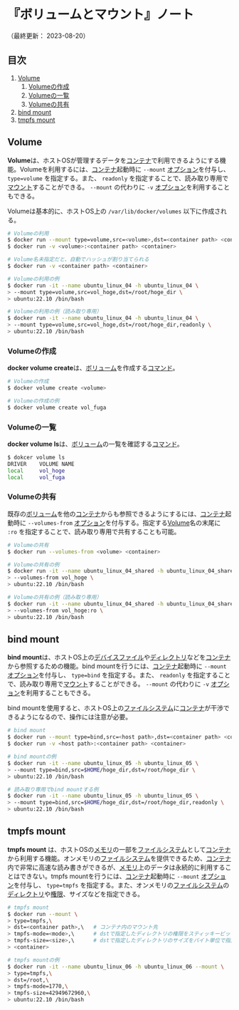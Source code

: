 # 『ボリュームとマウント』ノート

（最終更新： 2023-08-20）


## 目次

1. [Volume](#volume)
	1. [Volumeの作成](#volumeの作成)
	1. [Volumeの一覧](#volumeの一覧)
	1. [Volumeの共有](#volumeの共有)
1. [bind mount](#bind-mount)
1. [tmpfs mount](#tmpfs-mount)


## Volume

**Volume**は、ホストOSが管理するデータを[コンテナ](./container.md#コンテナ)で利用できるようにする機能。Volumeを利用するには、[コンテナ](./container.md#コンテナ)起動時に `--mount` [オプション](../../../../computer/linux/_/chapters/basic_command.md#オプション)を付与し、 `type=volume` を指定する。また、 `readonly` を指定することで、読み取り専用で[マウント](../../../../computer/software/_/chapters/file_system.md#マウント)することができる。 `--mount` の代わりに `-v` [オプション](../../../../computer/linux/_/chapters/basic_command.md#オプション)を利用することもできる。

Volumeは基本的に、ホストOS上の `/var/lib/docker/volumes` 以下に作成される。

```sh
# Volumeの利用
$ docker run --mount type=volume,src=<volume>,dst=<container path> <container>
$ docker run -v <volume>:<container path> <container>

# Volume名未指定だと、自動でハッシュが割り当てられる
$ docker run -v <container path> <container>

# Volumeの利用の例
$ docker run -it --name ubuntu_linux_04 -h ubuntu_linux_04 \
> --mount type=volume,src=vol_hoge,dst=/root/hoge_dir \
> ubuntu:22.10 /bin/bash

# Volumeの利用の例（読み取り専用）
$ docker run -it --name ubuntu_linux_04 -h ubuntu_linux_04 \
> --mount type=volume,src=vol_hoge,dst=/root/hoge_dir,readonly \
> ubuntu:22.10 /bin/bash
```

### Volumeの作成

**docker volume create**は、[ボリューム](#volume)を作成する[コマンド](../../../../computer/linux/_/chapters/basic_command.md#コマンド)。

```sh
# Volumeの作成
$ docker volume create <volume>

# Volumeの作成の例
$ docker volume create vol_fuga
```

### Volumeの一覧

**docker volume ls**は、[ボリューム](#volume)の一覧を確認する[コマンド](../../../../computer/linux/_/chapters/basic_command.md#コマンド)。

```sh
$ dokcer volume ls
DRIVER    VOLUME NAME
local     vol_hoge
local     vol_fuga
```

### Volumeの共有

既存の[ボリューム](#volume)を他の[コンテナ](./container.md#コンテナ)からも参照できるようにするには、[コンテナ](./container.md#コンテナ)起動時に `--volumes-from` [オプション](../../../../computer/linux/_/chapters/basic_command.md#オプション)を付与する。指定する[Volume](#volume)名の末尾に `:ro` を指定することで、読み取り専用で共有することも可能。

```sh
# Volumeの共有
$ docker run --volumes-from <volume> <container>

# Volumeの共有の例
$ docker run -it --name ubuntu_linux_04_shared -h ubuntu_linux_04_shared \
> --volumes-from vol_hoge \
> ubuntu:22.10 /bin/bash

# Volumeの共有の例（読み取り専用）
$ docker run -it --name ubuntu_linux_04_shared -h ubuntu_linux_04_shared \
> --volumes-from vol_hoge:ro \
> ubuntu:22.10 /bin/bash
```


## bind mount

**bind mount**は、ホストOS上の[デバイスファイル](../../../../computer/linux/_/chapters/file.md#デバイスファイル)や[ディレクトリ](../../../../computer/software/_/chapters/file_system.md#ディレクトリ)などを[コンテナ](./container.md#コンテナ)から参照するための機能。bind mountを行うには、[コンテナ](./container.md#コンテナ)起動時に `--mount` [オプション](../../../../computer/linux/_/chapters/basic_command.md#オプション)を付与し、 `type=bind` を指定する。また、 `readonly` を指定することで、読み取り専用で[マウント](../../../../computer/software/_/chapters/file_system.md#マウント)することができる。 `--mount` の代わりに `-v` [オプション](../../../../computer/linux/_/chapters/basic_command.md#オプション)を利用することもできる。

bind mountを使用すると、ホストOS上の[ファイルシステム](../../../../computer/software/_/chapters/file_system.md#ファイルシステム)に[コンテナ](./container.md#コンテナ)が干渉できるようになるので、操作には注意が必要。

```sh
# bind mount
$ docker run --mount type=bind,src=<host path>,dst=<container path> <container>
$ docker run -v <host path>:<container path> <container>

# bind mountの例
$ docker run -it --name ubuntu_linux_05 -h ubuntu_linux_05 \
> --mount type=bind,src=$HOME/hoge_dir,dst=/root/hoge_dir \
> ubuntu:22.10 /bin/bash

# 読み取り専用でbind mountする例
$ docker run -it --name ubuntu_linux_05 -h ubuntu_linux_05 \
> --mount type=bind,src=$HOME/hoge_dir,dst=/root/hoge_dir,readonly \
> ubuntu:22.10 /bin/bash
```


## tmpfs mount

**tmpfs mount** は、ホストOSの[メモリ](../../../../computer/hardware/_/chapters/memory.md#メモリ)の一部を[ファイルシステム](../../../../computer/software/_/chapters/file_system.md#ファイルシステム)として[コンテナ](./container.md#コンテナ)から利用する機能。オンメモリの[ファイルシステム](../../../../computer/software/_/chapters/file_system.md#ファイルシステム)を提供できるため、[コンテナ](./container.md#コンテナ)内で非常に高速な読み書きができるが、[メモリ](../../../../computer/hardware/_/chapters/memory.md#メモリ)上のデータは永続的に利用することはできない。tmpfs mountを行うには、[コンテナ](./container.md#コンテナ)起動時に `--mount` [オプション](../../../../computer/linux/_/chapters/basic_command.md#オプション)を付与し、 `type=tmpfs` を指定する。また、オンメモリの[ファイルシステム](../../../../computer/software/_/chapters/file_system.md#ファイルシステム)の[ディレクトリ](../../../../computer/software/_/chapters/file_system.md#ディレクトリ)や[権限](../../../../computer/linux/_/chapters/user_and_permission.md#権限)、サイズなどを指定できる。

```sh
# tmpfs mount
$ docker run --mount \
> type=tmpfs,\
> dst=<container path>,\   # コンテナ内のマウント先
> tmpfs-mode=<mode>,\      # dstで指定したディレクトリの権限をスティッキービット付きで設定
> tmpfs-size=<size>,\      # dstで指定したディレクトリのサイズをバイト単位で指定
> <container>

# tmpfs mountの例
$ docker run -it --name ubuntu_linux_06 -h ubuntu_linux_06 --mount \
> type=tmpfs,\
> dst=/root,\
> tmpfs-mode=1770,\
> tmpfs-size=42949672960,\
> ubuntu:22.10 /bin/bash
```
